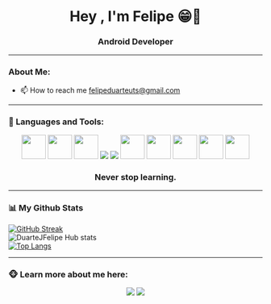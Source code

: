 
<div>
  <h1 align="center">Hey , I'm Felipe 😁👋</h1>
  <h3 align="center">Android Developer</h3>
</div>

---
### About Me: 
- 📫 How to reach me felipeduarteuts@gmail.com

 
---
### 🤖 Languages and Tools:

 <div align="center">
    <img src="https://img.icons8.com/color/48/000000/html-5.png" width="48px"/>
    <img src="https://img.icons8.com/color/48/000000/css3.png" width="48px"/>
    <img src="https://img.icons8.com/color/48/000000/tailwind_css.png" width="48px"/>
    <img src="https://img.icons8.com/color/48/000000/javascript.png"/>
    <img src="https://img.icons8.com/ios-filled/50/000000/php-logo.png"/>
    <img src="https://img.icons8.com/fluency/344/000000/laravel.png" width="48px"/>
    <img src="https://img.icons8.com/fluent/50/000000/mysql-logo.png" width="48px"/>
    <img src="https://img.icons8.com/color/48/000000/git.png" width="48px"/>
    <img src="https://img.icons8.com/color/512/java-coffee-cup-logo.png" width="48px"/>
    <img src="https://img.icons8.com/fluency/512/android-os.png" width="48px"/>
    <h3 class="toolsh3" align="center">Never stop learning.</h3>
 </div>
 

   
---
### 📊 My Github Stats

[![GitHub Streak](https://streak-stats.demolab.com?user=DuarteJfelipe&theme=dark&hide_border=true)](https://git.io/streak-stats)
 <br>
![DuarteJFelipe Hub stats](https://github-readme-stats.vercel.app/api?username=DuarteJFelipe&show_icons=true&theme=dark)
  <br>
[![Top Langs](https://github-readme-stats.vercel.app/api/top-langs/?username=DuarteJFelipe&layout=compact&theme=dark)](https://github.com/anuraghazra/github-readme-stats)
  
   
---
### 🐵 Learn more about me here:
<div align="center">
    <a href = "https://www.linkedin.com/in/felipe-duarte-b8bb3324a/" target="_blank"><img src="https://img.icons8.com/fluent/48/000000/linkedin.png"/></a>
    <a href = "https://twitter.com/DuarteJFelipe" target="_blank"><img src="https://img.icons8.com/fluent/48/000000/twitter.png"/></a>
</div>

